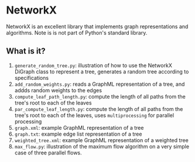 # NetworkX
NetworkX is an excellent library that implements graph representations
and algorithms.  Note is is not part of Python's standard library.

## What is it?
1. `generate_random_tree.py`: illustration of how to use the NetworkX
   DiGraph class to represent a tree, generates a random tree according
   to specifications
1. `add_random_weights.py`: reads a GraphML representation of a tree, and
   addds random weights to the edges
1. `compute_leaf_path_length.py`: compute the length of all paths from the
   tree's root to each of the leaves
1. `par_compute_leaf_length.py`: compute the length of all paths
   from the tree's root to each of the leaves, uses `multiprocessing` for
   parallel processing
1. `graph.xml`: example GraphML representation of a tree
1. `graph.txt`: example edge list representation of a tree
1. `weighted_tree.xml`: example GraphML representation of a weighted tree
1. `max_flow.py`: illustration of the maximum flow algorithm on a very
    simple case of three parallel flows.
